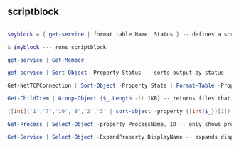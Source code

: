 ## scriptblock
```powershell

$myblock = { get-service | format table Name, Status } -- defines a scriptblock

& $myblock --- runs scriptblock

get-service | Get-Member

get-service | Sort-Object -Property Status -- sorts output by status

Get-NetTCPConnection | Sort-Object -Property State | Format-Table -Property state, LocalAddress, localport -- sorts output by state and only displays state, address, and port

Get-ChildItem | Group-Object {$_.Length -lt 1KB} -- returns files that are less than 1kb

([int]('1','7','10','8','2','3' | sort-object -property {[int]$_})[1]).gettype() --- returns an int

Get-Process | Select-Object -property ProcessName, ID -- only shows processname and id

Get-Service | Select-Object -ExpandProperty DisplayName -- expands display name to see all info (CAN ONLY EXPAND 1 PROPERTY)



```

## 
```powershell




```

## 
```powershell




```

## 
```powershell




```

## 
```powershell




```

## 
```powershell




```

## 
```powershell




```


